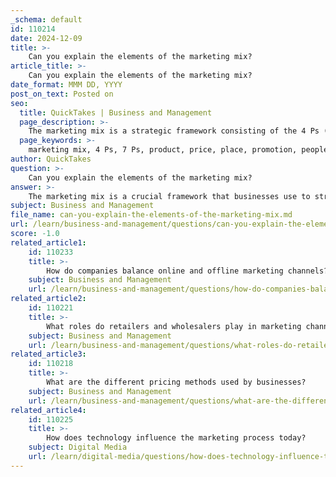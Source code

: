 ```yaml
---
_schema: default
id: 110214
date: 2024-12-09
title: >-
    Can you explain the elements of the marketing mix?
article_title: >-
    Can you explain the elements of the marketing mix?
date_format: MMM DD, YYYY
post_on_text: Posted on
seo:
  title: QuickTakes | Business and Management
  page_description: >-
    The marketing mix is a strategic framework consisting of the 4 Ps (Product, Price, Place, Promotion) and the additional 3 Ps (People, Process, Physical Evidence) used by businesses to effectively meet consumer needs and enhance marketing efforts.
  page_keywords: >-
    marketing mix, 4 Ps, 7 Ps, product, price, place, promotion, people, process, physical evidence, marketing strategy, consumer needs, competitive market, customer experience, brand, advertising, distribution channels
author: QuickTakes
question: >-
    Can you explain the elements of the marketing mix?
answer: >-
    The marketing mix is a crucial framework that businesses use to strategize their marketing efforts effectively. Traditionally, it consists of four main elements known as the "4 Ps": Product, Price, Place, and Promotion. In some contexts, especially in service-oriented industries, three additional elements are included, expanding the mix to the "7 Ps": People, Process, and Physical Evidence.\n\n### The 4 Ps of Marketing\n\n1. **Product**: This refers to what the business is offering to meet the needs of consumers. It encompasses the design, features, quality, branding, and packaging of the product. Marketers must understand what consumers want and how the product fulfills those needs.\n\n2. **Price**: This element involves the pricing strategy for the product. It includes considerations of pricing objectives, approaches, and policies. The price must reflect the perceived value of the product while remaining competitive in the market.\n\n3. **Place**: Place refers to the distribution channels through which the product is sold. It includes the locations where the product is available and how it is delivered to the consumer. Effective placement ensures that the product is accessible to the target market.\n\n4. **Promotion**: This encompasses all the activities that communicate the product's benefits and persuade customers to purchase it. Promotion includes advertising, sales promotions, public relations, and direct marketing efforts.\n\n### The 7 Ps of Marketing\n\nIn addition to the original four Ps, the marketing mix can be expanded to include:\n\n5. **People**: This element focuses on the individuals involved in the marketing and delivery of the product, including employees and customer service representatives. Their interactions with customers can significantly impact the overall customer experience.\n\n6. **Process**: This refers to the systems and procedures that deliver the product or service to the customer. A well-defined process can enhance customer satisfaction and streamline operations.\n\n7. **Physical Evidence**: This includes the tangible aspects that support the service or product, such as the physical environment where the service is delivered, packaging, and any other physical representations of the brand.\n\n### Purpose of the Marketing Mix\n\nThe primary purpose of the marketing mix is to create a cohesive strategy that effectively promotes a product or service, ultimately generating revenue for the company. By carefully considering each element of the marketing mix, businesses can better meet customer needs, differentiate themselves from competitors, and achieve their marketing objectives.\n\nIn summary, the marketing mix is a dynamic framework that continues to evolve, adapting to changes in consumer behavior and market conditions. Understanding and effectively implementing the 4 Ps and 7 Ps can significantly enhance a company's marketing strategy.
subject: Business and Management
file_name: can-you-explain-the-elements-of-the-marketing-mix.md
url: /learn/business-and-management/questions/can-you-explain-the-elements-of-the-marketing-mix
score: -1.0
related_article1:
    id: 110233
    title: >-
        How do companies balance online and offline marketing channels?
    subject: Business and Management
    url: /learn/business-and-management/questions/how-do-companies-balance-online-and-offline-marketing-channels
related_article2:
    id: 110221
    title: >-
        What roles do retailers and wholesalers play in marketing channels?
    subject: Business and Management
    url: /learn/business-and-management/questions/what-roles-do-retailers-and-wholesalers-play-in-marketing-channels
related_article3:
    id: 110218
    title: >-
        What are the different pricing methods used by businesses?
    subject: Business and Management
    url: /learn/business-and-management/questions/what-are-the-different-pricing-methods-used-by-businesses
related_article4:
    id: 110225
    title: >-
        How does technology influence the marketing process today?
    subject: Digital Media
    url: /learn/digital-media/questions/how-does-technology-influence-the-marketing-process-today
---
```


&nbsp;